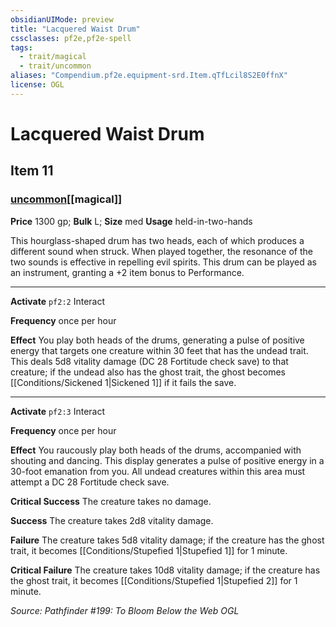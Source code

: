 ```yaml
---
obsidianUIMode: preview
title: "Lacquered Waist Drum"
cssclasses: pf2e,pf2e-spell
tags:
  - trait/magical
  - trait/uncommon
aliases: "Compendium.pf2e.equipment-srd.Item.qTfLcil8S2E0ffnX"
license: OGL
---
```

# Lacquered Waist Drum
## Item 11
### [uncommon](uncommon "Uncommon Rarity Trait")[[magical]]


**Price** 1300 gp; 
**Bulk** L; **Size** med
**Usage** held-in-two-hands

This hourglass-shaped drum has two heads, each of which produces a different sound when struck. When played together, the resonance of the two sounds is effective in repelling evil spirits. This drum can be played as an instrument, granting a +2 item bonus to Performance.

* * *

**Activate** `pf2:2` Interact

**Frequency** once per hour

**Effect** You play both heads of the drums, generating a pulse of positive energy that targets one creature within 30 feet that has the undead trait. This deals 5d8 vitality damage (DC 28 Fortitude check save) to that creature; if the undead also has the ghost trait, the ghost becomes [[Conditions/Sickened 1|Sickened 1]] if it fails the save.

* * *

**Activate** `pf2:3` Interact

**Frequency** once per hour

**Effect** You raucously play both heads of the drums, accompanied with shouting and dancing. This display generates a pulse of positive energy in a 30-foot emanation from you. All undead creatures within this area must attempt a DC 28 Fortitude check save.

**Critical Success** The creature takes no damage.

**Success** The creature takes 2d8 vitality damage.

**Failure** The creature takes 5d8 vitality damage; if the creature has the ghost trait, it becomes [[Conditions/Stupefied 1|Stupefied 1]] for 1 minute.

**Critical Failure** The creature takes 10d8 vitality damage; if the creature has the ghost trait, it becomes [[Conditions/Stupefied 1|Stupefied 2]] for 1 minute.

*Source: Pathfinder #199: To Bloom Below the Web*
*OGL*